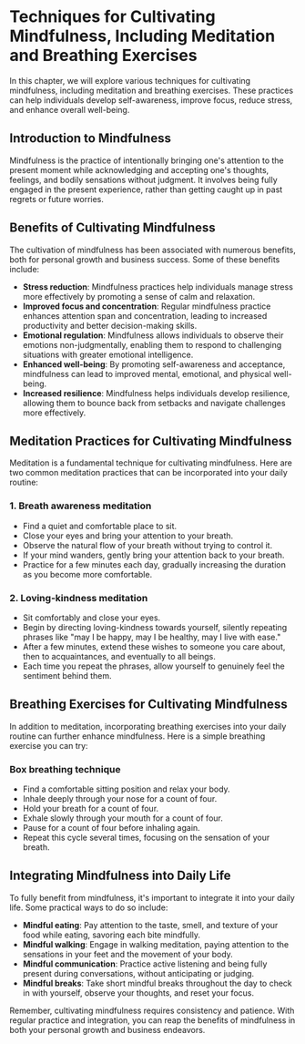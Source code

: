 Techniques for Cultivating Mindfulness, Including Meditation and Breathing Exercises
=============================================================================================

In this chapter, we will explore various techniques for cultivating mindfulness, including meditation and breathing exercises. These practices can help individuals develop self-awareness, improve focus, reduce stress, and enhance overall well-being.

Introduction to Mindfulness
---------------------------

Mindfulness is the practice of intentionally bringing one's attention to the present moment while acknowledging and accepting one's thoughts, feelings, and bodily sensations without judgment. It involves being fully engaged in the present experience, rather than getting caught up in past regrets or future worries.

Benefits of Cultivating Mindfulness
-----------------------------------

The cultivation of mindfulness has been associated with numerous benefits, both for personal growth and business success. Some of these benefits include:

* **Stress reduction**: Mindfulness practices help individuals manage stress more effectively by promoting a sense of calm and relaxation.
* **Improved focus and concentration**: Regular mindfulness practice enhances attention span and concentration, leading to increased productivity and better decision-making skills.
* **Emotional regulation**: Mindfulness allows individuals to observe their emotions non-judgmentally, enabling them to respond to challenging situations with greater emotional intelligence.
* **Enhanced well-being**: By promoting self-awareness and acceptance, mindfulness can lead to improved mental, emotional, and physical well-being.
* **Increased resilience**: Mindfulness helps individuals develop resilience, allowing them to bounce back from setbacks and navigate challenges more effectively.

Meditation Practices for Cultivating Mindfulness
------------------------------------------------

Meditation is a fundamental technique for cultivating mindfulness. Here are two common meditation practices that can be incorporated into your daily routine:

### 1. Breath awareness meditation

* Find a quiet and comfortable place to sit.
* Close your eyes and bring your attention to your breath.
* Observe the natural flow of your breath without trying to control it.
* If your mind wanders, gently bring your attention back to your breath.
* Practice for a few minutes each day, gradually increasing the duration as you become more comfortable.

### 2. Loving-kindness meditation

* Sit comfortably and close your eyes.
* Begin by directing loving-kindness towards yourself, silently repeating phrases like "may I be happy, may I be healthy, may I live with ease."
* After a few minutes, extend these wishes to someone you care about, then to acquaintances, and eventually to all beings.
* Each time you repeat the phrases, allow yourself to genuinely feel the sentiment behind them.

Breathing Exercises for Cultivating Mindfulness
-----------------------------------------------

In addition to meditation, incorporating breathing exercises into your daily routine can further enhance mindfulness. Here is a simple breathing exercise you can try:

### Box breathing technique

* Find a comfortable sitting position and relax your body.
* Inhale deeply through your nose for a count of four.
* Hold your breath for a count of four.
* Exhale slowly through your mouth for a count of four.
* Pause for a count of four before inhaling again.
* Repeat this cycle several times, focusing on the sensation of your breath.

Integrating Mindfulness into Daily Life
---------------------------------------

To fully benefit from mindfulness, it's important to integrate it into your daily life. Some practical ways to do so include:

* **Mindful eating**: Pay attention to the taste, smell, and texture of your food while eating, savoring each bite mindfully.
* **Mindful walking**: Engage in walking meditation, paying attention to the sensations in your feet and the movement of your body.
* **Mindful communication**: Practice active listening and being fully present during conversations, without anticipating or judging.
* **Mindful breaks**: Take short mindful breaks throughout the day to check in with yourself, observe your thoughts, and reset your focus.

Remember, cultivating mindfulness requires consistency and patience. With regular practice and integration, you can reap the benefits of mindfulness in both your personal growth and business endeavors.
